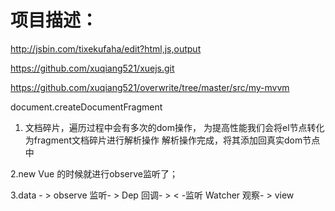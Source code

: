 # 项目描述：
http://jsbin.com/tixekufaha/edit?html,js,output

https://github.com/xuqiang521/xuejs.git

https://github.com/xuqiang521/overwrite/tree/master/src/my-mvvm

document.createDocumentFragment

1. 文档碎片，遍历过程中会有多次的dom操作，
为提高性能我们会将el节点转化为fragment文档碎片进行解析操作
解析操作完成，将其添加回真实dom节点中

2.new Vue 的时候就进行observe监听了；

3.data - > observe 监听- > Dep 回调- > < -监听 Watcher 观察- > view

